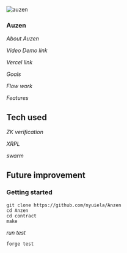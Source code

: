 
![auzen](https://github.com/user-attachments/assets/684a61d1-d0cc-4a33-8155-87a89aedaddb)

### Auzen

*About Auzen*

*Video Demo link*

*Vercel link*

*Goals*


*Flow work*


*Features*


## Tech used

*ZK verification*

*XRPL*

*swarm*


## Future improvement

### Getting started

```
git clone https://github.com/nyuiela/Anzen
cd Anzen
cd contract
make
```

*run test*
```
forge test
```

